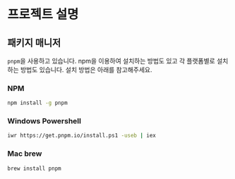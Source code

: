 # 프로젝트 설명

## 패키지 매니저

`pnpm`을 사용하고 있습니다. npm을 이용하여 설치하는 방법도 있고 각 플랫폼별로 설치하는 방법도 있습니다. 설치 방법은 아래를 참고해주세요.

### NPM

```bash
npm install -g pnpm
```

### Windows Powershell

```bash
iwr https://get.pnpm.io/install.ps1 -useb | iex
```

### Mac brew

```bash
brew install pnpm
```
